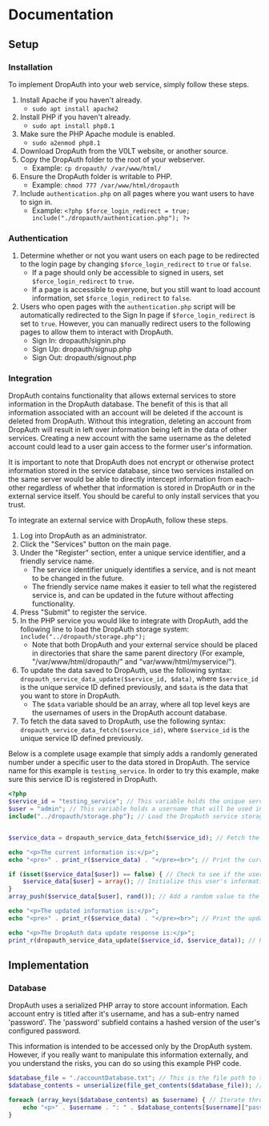 # Documentation


## Setup

### Installation

To implement DropAuth into your web service, simply follow these steps.

1. Install Apache if you haven't already.
    - `sudo apt install apache2`
2. Install PHP if you haven't already.
    - `sudo apt install php8.1`
3. Make sure the PHP Apache module is enabled.
    - `sudo a2enmod php8.1`
4. Download DropAuth from the V0LT website, or another source.
5. Copy the DropAuth folder to the root of your webserver.
    - Example: `cp dropauth/ /var/www/html/`
6. Ensure the DropAuth folder is writable to PHP.
    - Example: `chmod 777 /var/www/html/dropauth`
7. Include `authentication.php` on all pages where you want users to have to sign in.
    - Example: `<?php $force_login_redirect = true; include("./dropauth/authentication.php"); ?>`

### Authentication

1. Determine whether or not you want users on each page to be redirected to the login page by changing `$force_login_redirect` to `true` or `false`.
    - If a page should only be accessible to signed in users, set `$force_login_redirect` to `true`.
    - If a page is accessible to everyone, but you still want to load account information, set `$force_login_redirect` to `false`.
2. Users who open pages with the `authentication.php` script will be automatically redirected to the Sign In page if `$force_login_redirect` is set to `true`. However, you can manually redirect users to the following pages to allow them to interact with DropAuth.
    - Sign In: dropauth/signin.php
    - Sign Up: dropauth/signup.php
    - Sign Out: dropauth/signout.php

### Integration

DropAuth contains functionality that allows external services to store information in the DropAuth database. The benefit of this is that all information associated with an account will be deleted if the account is deleted from DropAuth. Without this integration, deleting an account from DropAuth will result in left over information being left in the data of other services. Creating a new account with the same username as the deleted account could lead to a user gain access to the former user's information.

It is important to note that DropAuth does not encrypt or otherwise protect information stored in the service database, since two services installed on the same server would be able to directly intercept information from each-other regardless of whether that information is stored in DropAuth or in the external service itself. You should be careful to only install services that you trust.

To integrate an external service with DropAuth, follow these steps.

1. Log into DropAuth as an administrator.
2. Click the "Services" button on the main page.
3. Under the "Register" section, enter a unique service identifier, and a friendly service name.
    - The service identifier uniquely identifies a service, and is not meant to be changed in the future.
    - The friendly service name makes it easier to tell what the registered service is, and can be updated in the future without affecting functionality.
4. Press "Submit" to register the service.
5. In the PHP service you would like to integrate with DropAuth, add the following line to load the DropAuth storage system: `include("../dropauth/storage.php");`
    - Note that both DropAuth and your external service should be placed in directories that share the same parent directory (For example, "/var/www/html/dropauth/" and "var/www/html/myservice/").
6. To update the data saved to DropAuth, use the following syntax: `dropauth_service_data_update($service_id, $data)`, where `$service_id` is the unique service ID defined previously, and `$data` is the data that you want to store in DropAuth.
    - The `$data` variable should be an array, where all top level keys are the usernames of users in the DropAuth account database.
7. To fetch the data saved to DropAuth, use the following syntax: `dropauth_service_data_fetch($service_id)`, where `$service_id` is the unique service ID defined previously.

Below is a complete usage example that simply adds a randomly generated number under a specific user to the data stored in DropAuth. The service name for this example is `testing_service`. In order to try this example, make sure this service ID is registered in DropAuth.

```php
<?php
$service_id = "testing_service"; // This variable holds the unique service ID as defined in the DropAuth service database.
$user = "admin"; // This variable holds a username that will be used in this script for demonstration purposes. In production, this value would be replaced with DropAuth authentication to get the username of the user who is currently signed in. The user specified here must be registered with DropAuth, or the service data will refuse to update.
include("../dropauth/storage.php"); // Load the DropAuth service storage support script.


$service_data = dropauth_service_data_fetch($service_id); // Fetch the current information stored in DropAuth for this service.

echo "<p>The current information is:</p>";
echo "<pre>" . print_r($service_data) . "</pre><br>"; // Print the current service data.

if (isset($service_data[$user]) == false) { // Check to see if the username set previously doesn't exist yet in the service data.
    $service_data[$user] = array(); // Initialize this user's information to an empty array.
}
array_push($service_data[$user], rand()); // Add a random value to the current service data for the username set previously.

echo "<p>The updated information is:</p>";
echo "<pre>" . print_r($service_data) . "</pre><br>"; // Print the updated service data.

echo "<p>The DropAuth data update response is:</p>";
print_r(dropauth_service_data_update($service_id, $service_data)); // Push the updated service data to the DropAuth storage system.
```


## Implementation

### Database

DropAuth uses a serialized PHP array to store account information. Each account entry is titled after it's username, and has a sub-entry named 'password'. The 'password' subfield contains a hashed version of the user's configured password.

This information is intended to be accessed only by the DropAuth system. However, if you really want to manipulate this information externally, and you understand the risks, you can do so using this example PHP code.

```PHP
$database_file = "./accountDatabase.txt"; // This is the file path to the account database.
$database_contents = unserialize(file_get_contents($database_file)); // This loads the account database from the specified file.

foreach (array_keys($database_contents) as $username) { // Iterate through each account in the database.
    echo "<p>" . $username . ": " . $database_contents[$username]["password"] . "</p>"; // Print each username, and it's associated password hash.
}
```
